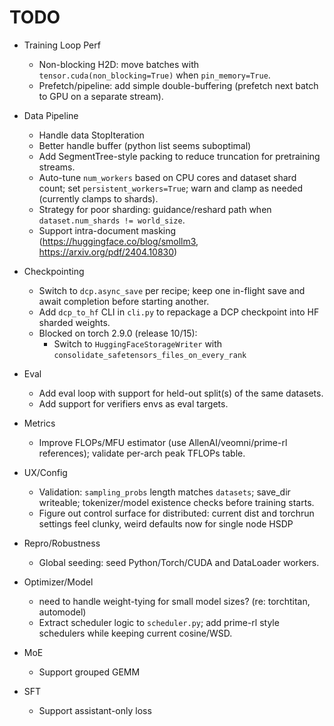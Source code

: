 # TODO

- Training Loop Perf
  - Non-blocking H2D: move batches with `tensor.cuda(non_blocking=True)` when `pin_memory=True`.
  - Prefetch/pipeline: add simple double-buffering (prefetch next batch to GPU on a separate stream).

- Data Pipeline
  - Handle data StopIteration
  - Better handle buffer (python list seems suboptimal)
  - Add SegmentTree-style packing to reduce truncation for pretraining streams.
  - Auto-tune `num_workers` based on CPU cores and dataset shard count; set `persistent_workers=True`; warn and clamp as needed (currently clamps to shards).
  - Strategy for poor sharding: guidance/reshard path when `dataset.num_shards != world_size`.
  - Support intra-document masking (https://huggingface.co/blog/smollm3, https://arxiv.org/pdf/2404.10830)

- Checkpointing
  - Switch to `dcp.async_save` per recipe; keep one in-flight save and await completion before starting another.
  - Add `dcp_to_hf` CLI in `cli.py` to repackage a DCP checkpoint into HF sharded weights.
  - Blocked on torch 2.9.0 (release 10/15):
      - Switch to `HuggingFaceStorageWriter` with `consolidate_safetensors_files_on_every_rank`

- Eval
  - Add eval loop with support for held-out split(s) of the same datasets.
  - Add support for verifiers envs as eval targets.

- Metrics
  - Improve FLOPs/MFU estimator (use AllenAI/veomni/prime-rl references); validate per-arch peak TFLOPs table.

- UX/Config
  - Validation: `sampling_probs` length matches `datasets`; save_dir writeable; tokenizer/model existence checks before training starts.
  - Figure out control surface for distributed: current dist and torchrun settings feel clunky, weird defaults now for single node HSDP

- Repro/Robustness
  - Global seeding: seed Python/Torch/CUDA and DataLoader workers.

- Optimizer/Model
  - need to handle weight-tying for small model sizes? (re: torchtitan, automodel)
  - Extract scheduler logic to `scheduler.py`; add prime-rl style schedulers while keeping current cosine/WSD.

- MoE
  - Support grouped GEMM

- SFT
  - Support assistant-only loss